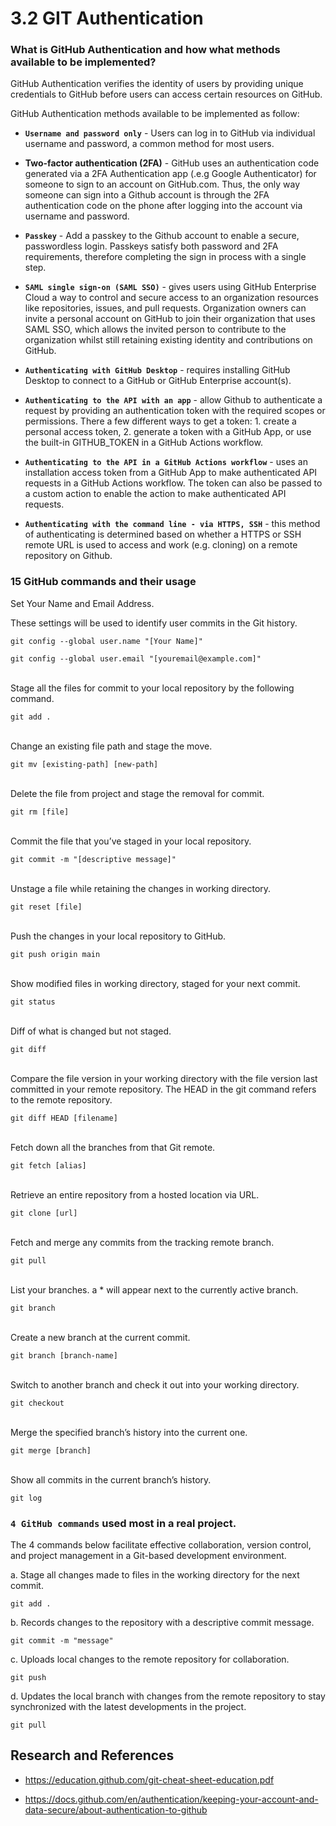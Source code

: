 # 3.2 GIT Authentication


### What is GitHub Authentication and how what methods available to be implemented?

GitHub Authentication verifies the identity of users by providing unique credentials to GitHub before users can access certain resources on GitHub.

GitHub Authentication methods available to be implemented as follow:
* **`Username and password only`** - Users can log in to GitHub via individual username and password, a common method for most users.

* **Two-factor authentication (2FA)** - GitHub uses an authentication code generated via a 2FA Authentication app (.e.g Google Authenticator) for someone to sign to an account on GitHub.com. Thus, the only way someone can sign into a Github account is through the 2FA authentication code on the phone after logging into the account via username and password.

* **`Passkey`** - Add a passkey to the Github account to enable a secure, passwordless login. Passkeys satisfy both password and 2FA requirements, therefore completing the sign in process with a single step.

* **`SAML single sign-on (SAML SSO)`** - gives users using GitHub Enterprise Cloud a way to control and secure access to an organization resources like repositories, issues, and pull requests. Organization owners can invite a personal account on GitHub to join their organization that uses SAML SSO, which allows the invited person to contribute to the organization whilst still retaining existing identity and contributions on GitHub.

* **`Authenticating with GitHub Desktop`** - requires installing GitHub Desktop to connect to a GitHub or GitHub Enterprise account(s).

* **`Authenticating to the API with an app`** - allow Github to authenticate a request by providing an authentication token with the required scopes or permissions. There a few different ways to get a token: 1. create a personal access token, 2. generate a token with a GitHub App, or use the built-in GITHUB_TOKEN in a GitHub Actions workflow.

* **`Authenticating to the API in a GitHub Actions workflow`** - uses an installation access token from a GitHub App to make authenticated API requests in a GitHub Actions workflow. The token can also be passed to a custom action to enable the action to make authenticated API requests.

* **`Authenticating with the command line - via HTTPS, SSH`** - this method of authenticating is determined based on whether a HTTPS or SSH remote URL is used to access and work (e.g. cloning) on a remote repository on Github.

### 15 GitHub commands and their usage

Set Your Name and Email Address. 

These settings will be used to identify user commits in the Git history.
```
git config --global user.name "[Your Name]"
```

```
git config --global user.email "[youremail@example.com]"
```
\
Stage all the files for commit to your local repository by the following command.
```
git add .
```
\
Change an existing file path and stage the move.
```
git mv [existing-path] [new-path]
```
\
Delete the file from project and stage the removal for commit.
```
git rm [file]
```
\
Commit the file that you’ve staged in your local repository.
```
git commit -m "[descriptive message]"
```
\
Unstage a file while retaining the changes in working directory.
```
git reset [file]
```
\
Push the changes in your local repository to GitHub.
```
git push origin main
```
\
Show modified files in working directory, staged for your next commit.
```
git status
```
\
Diff of what is changed but not staged.

```
git diff

```
\
Compare the file version in your working directory with the file version last committed in your remote repository. The HEAD in the git command refers to the remote repository.
```
git diff HEAD [filename]
```
\
Fetch down all the branches from that Git remote.
```
git fetch [alias]
```
\
Retrieve an entire repository from a hosted location via URL.
```
git clone [url]
```
\
Fetch and merge any commits from the tracking remote branch.
```
git pull
```
\
List your branches. a * will appear next to the currently active branch.
```
git branch
```
\
Create a new branch at the current commit.
```
git branch [branch-name]
```
\
Switch to another branch and check it out into your working directory.
```
git checkout
```
\
Merge the specified branch’s history into the current one.
```
git merge [branch]
```
\
Show all commits in the current branch’s history.
```
git log
```
### `4 GitHub commands` used most in a real project.

The 4 commands below facilitate effective collaboration, version control, and project management in a Git-based development environment.

a. Stage all changes made to files in the working directory for the next commit.

```
git add .
```

b. Records changes to the repository with a descriptive commit message.

```
git commit -m "message"
```

c. Uploads local changes to the remote repository for collaboration.

```
git push
```

d. Updates the local branch with changes from the remote repository to stay synchronized with the latest developments in the project.
```
git pull
```

## Research and References
* https://education.github.com/git-cheat-sheet-education.pdf

* https://docs.github.com/en/authentication/keeping-your-account-and-data-secure/about-authentication-to-github